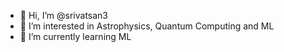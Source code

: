 - 👋 Hi, I’m @srivatsan3
- 👀 I’m interested in Astrophysics, Quantum Computing and ML
- 🌱 I’m currently learning ML

<!---
srivatsan3/srivatsan3 is a ✨ special ✨ repository because its `README.md` (this file) appears on your GitHub profile.
You can click the Preview link to take a look at your changes.
--->
